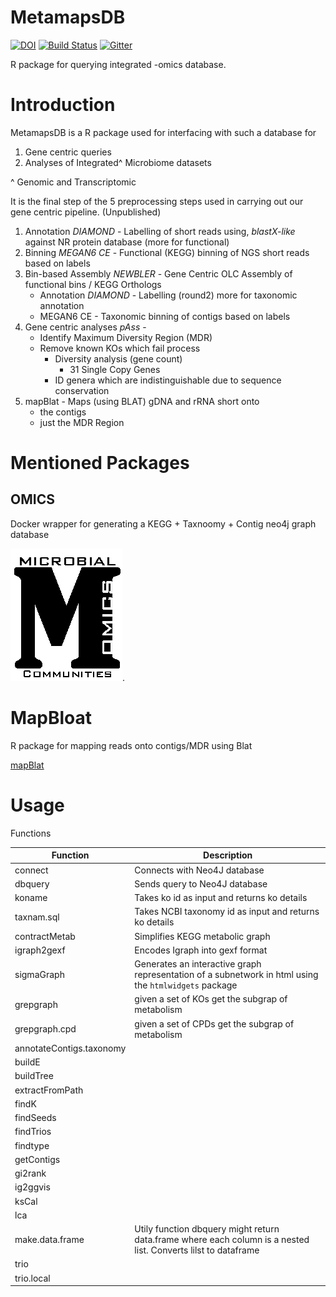 MetamapsDB
========
[![DOI](https://zenodo.org/badge/19045/etheleon/metamaps.svg)](https://zenodo.org/badge/latestdoi/19045/etheleon/metamaps)
[![Build Status](https://travis-ci.org/etheleon/MetamapsDB.svg?branch=master)](https://travis-ci.org/etheleon/MetamapsDB)
[![Gitter](https://badges.gitter.im/metamaps.png)](https://gitter.im/etheleon/metamaps)

R package for querying integrated -omics database.

# Introduction

MetamapsDB is a R package used for interfacing with such a database for

1. Gene centric queries 
2. Analyses of Integrated^ Microbiome datasets

^ Genomic and Transcriptomic

It is the final step of the 5 preprocessing steps used in carrying out our gene centric pipeline. (Unpublished)

1. Annotation _DIAMOND_ - Labelling of short reads using, _blastX-like_ against NR protein database (more for functional)
2. Binning _MEGAN6 CE_ - Functional (KEGG) binning of NGS short reads based on labels
3. Bin-based Assembly _NEWBLER_ - Gene Centric OLC Assembly of functional bins / KEGG Orthologs
    * Annotation _DIAMOND_ - Labelling (round2) more for taxonomic annotation 
    * MEGAN6 CE - Taxonomic binning of contigs based on labels
4. Gene centric analyses _pAss_ -
    * Identify Maximum Diversity Region (MDR)
    * Remove known KOs which fail process
        * Diversity analysis (gene count)
            * 31 Single Copy Genes
        * ID genera which are indistinguishable due to sequence conservation
4. mapBlat - Maps (using BLAT) gDNA and rRNA short onto 
    * the contigs
    * just the MDR Region

# Mentioned Packages

## OMICS

Docker wrapper for generating a KEGG + Taxnoomy + Contig neo4j graph database

[![MetamapsDB](./thumbnail.png)](https://github.com/etheleon/omics).

# MapBloat

R package for mapping reads onto contigs/MDR using Blat

[mapBlat](https://github.com/etheleon/mapblat)

# Usage

Functions

| Function | Description |
| --- | --- |
| connect | Connects with Neo4J database |
| dbquery| Sends query to Neo4J database |
| koname | Takes ko id as input and returns ko details |
| taxnam.sql | Takes NCBI taxonomy id as input and returns ko details |
| contractMetab | Simplifies KEGG metabolic graph |
| igraph2gexf | Encodes Igraph into gexf format |
| sigmaGraph| Generates an interactive graph representation of a subnetwork in html using the `htmlwidgets` package|
| grepgraph | given a set of KOs get the subgrap of metabolism |
| grepgraph.cpd | given a set of CPDs get the subgrap of metabolism |
| annotateContigs.taxonomy | |
| buildE||
| buildTree||
| extractFromPath||
| findK||
| findSeeds||
| findTrios||
| findtype||
| getContigs||
| gi2rank||
| ig2ggvis||
| ksCal||
| lca||
| make.data.frame | Utily function dbquery might return data.frame where each column is a nested list. Converts lilst to dataframe|
| trio||
| trio.local||
